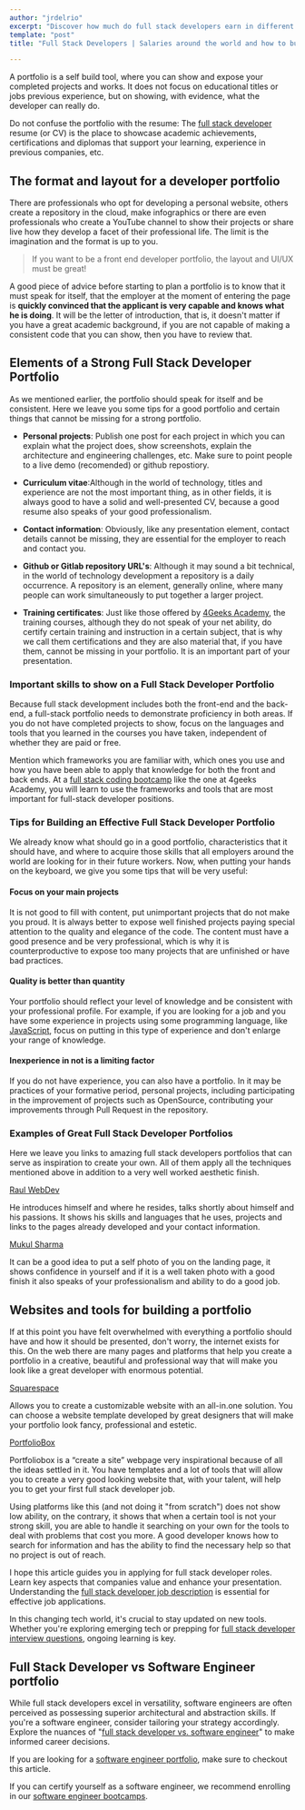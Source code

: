 ```yaml
---
author: "jrdelrio"
excerpt: "Discover how much do full stack developers earn in different countries and let's talk about the portfolio, features and how to build an exceptional one."
template: "post"
title: "Full Stack Developers | Salaries around the world and how to build your first portfolio."

---
```


A portfolio is a self build tool, where you can show and expose your completed projects and works. It does not focus on educational titles or jobs previous experience, but on showing, with evidence, what the developer can really do.

Do not confuse the portfolio with the resume: The [full stack developer](https://4geeksacademy.com/us/full-stack-developer/full-stack-developer) resume (or CV) is the place to showcase academic achievements, certifications and diplomas that support your learning, experience in previous companies, etc.

## The format and layout for a developer portfolio

There are professionals who opt for developing a personal website, others create a repository in the cloud, make infographics or there are even professionals who create a YouTube channel to show their projects or share live how they develop a facet of their professional life. The limit is the imagination and the format is up to you.

> If you want to be a front end developer portfolio, the layout and UI/UX must be great!

A good piece of advice before starting to plan a portfolio is to know that it must speak for itself, that the employer at the moment of entering the page is **quickly convinced that the applicant is very capable and knows what he is doing**. It will be the letter of introduction, that is, it doesn't matter if you have a great academic background, if you are not capable of making a consistent code that you can show, then you have to review that.

## Elements of a Strong Full Stack Developer Portfolio

As we mentioned earlier, the portfolio should speak for itself and be consistent. Here we leave you some tips for a good portfolio and certain things that cannot be missing for a strong portfolio.

+ **Personal projects**: Publish one post for each project in which you can explain what the project does, show screenshots, explain the architecture and engineering challenges, etc. Make sure to point people to a live demo (recomended) or github repostiory.

+ **Curriculum vitae**:Although in the world of technology, titles and experience are not the most important thing, as in other fields, it is always good to have a solid and well-presented CV, because a good resume also speaks of your good professionalism.

+ **Contact information**: Obviously, like any presentation element, contact details cannot be missing, they are essential for the employer to reach and contact you.

+ **Github or Gitlab repository URL's**: Although it may sound a bit technical, in the world of technology development a repository is a daily occurrence. A repository is an element, generally online, where many people can work simultaneously to put together a larger project.

+ **Training certificates**: Just like those offered by [4Geeks Academy](https://4geeksacademy.com/), the training courses, although they do not speak of your net ability, do certify certain training and instruction in a certain subject, that is why we call them certifications and they are also material that, if you have them, cannot be missing in your portfolio. It is an important part of your presentation.


### Important skills to show on a Full Stack Developer Portfolio

Because full stack development includes both the front-end and the back-end, a full-stack portfolio needs to demonstrate proficiency in both areas. If you do not have completed projects to show, focus on  the languages ​​and tools that you learned in the courses you have taken, independent of whether they are paid or free.

Mention which frameworks you are familiar with, which ones you use and how you have been able to apply that knowledge for both the front and back ends. At a  [full stack coding bootcamp](https://4geeksacademy.com/us/coding-bootcamps/part-time-full-stack-developer) like the one at 4geeks Academy, you will learn to use the frameworks and tools that are most important for full-stack developer positions.

### Tips for Building an Effective Full Stack Developer Portfolio

We already know what should go in a good portfolio, characteristics that it should have, and where to acquire those skills that all employers around the world are looking for in their future workers. Now, when putting your hands on the keyboard, we give you some tips that will be very useful:

#### Focus on your main projects

It is not good to fill with content, put unimportant projects that do not make you proud. It is always better to expose well finished projects paying special attention to the quality and elegance of the code. The content must have a good presence and be very professional, which is why it is counterproductive to expose too many projects that are unfinished or have bad practices.

#### Quality is better than quantity

Your portfolio should reflect your level of knowledge and be consistent with your professional profile. For example, if you are looking for a job and you have some experience in projects using some programming language, like [JavaScript](https://4geeks.com/lesson/what-is-javascript-learn-to-code-in-javascript), focus on putting in this type of experience and don't enlarge your range of knowledge.

#### Inexperience in not is a limiting factor

If you do not have experience, you can also have a portfolio. In it may be practices of your formative period, personal projects, including participating in the improvement of projects such as OpenSource, contributing your improvements through Pull Request in the repository.

### Examples of Great Full Stack Developer Portfolios

Here we leave you links to amazing full stack developers portfolios that can serve as inspiration to create your own. All of them apply all the techniques mentioned above in addition to a very well worked aesthetic finish.

[Raul WebDev](https://raulwebdev.com/)

He introduces himself and where he resides, talks shortly about himself and his passions. It shows his skills and languages that he uses, projects and links to the pages already developed and your contact information.

[Mukul Sharma](https://mukulsharma.in/)

It can be a good idea to put a self photo of you on the landing page, it shows confidence in yourself and if it is a well taken photo with a good finish it also speaks of your professionalism and ability to do a good job.

## Websites and tools for building a portfolio

If at this point you have felt overwhelmed with everything a portfolio should have and how it should be presented, don't worry, the internet exists for this.
On the web there are many pages and platforms that help you create a portfolio in a creative, beautiful and professional way that will make you look like a great developer with enormous potential.

[Squarespace](https://squarespace.com/)

Allows you to create a customizable website with an all-in.one solution. You can choose a website template developed by great designers that will make your portfolio look fancy, professional and estetic.

[PortfolioBox](https://www.portfoliobox.net/)

Portfoliobox is a “create a site” webpage very inspirational because of all the ideas settled in it. You have templates and a lot of tools that will allow you to create a very good looking website that, with your talent, will help you to get your first full stack developer job.

Using platforms like this (and not doing it "from scratch") does not show low ability, on the contrary, it shows that when a certain tool is not your strong skill, you are able to handle it searching on your own for the tools to deal with problems that cost you more. A good developer knows how to search for information and has the ability to find the necessary help so that no project is out of reach.


I hope this article guides you in applying for full stack developer roles. Learn key aspects that companies value and enhance your presentation. Understanding the [full stack developer job description](https://4geeksacademy.com/us/full-stack-developer/full-stack-developer-job-description) is essential for effective job applications.

In this changing tech world, it's crucial to stay updated on new tools. Whether you're exploring emerging tech or prepping for [full stack developer interview questions](https://4geeksacademy.com/us/full-stack-developer/full-stack-developer-interview-questions), ongoing learning is key.

## Full Stack Developer vs Software Engineer portfolio

While full stack developers excel in versatility, software engineers are often perceived as possessing superior architectural and abstraction skills. If you're a software engineer, consider tailoring your strategy accordingly. Explore the nuances of "[full stack developer vs. software engineer](https://4geeksacademy.com/us/full-stack-developer/full-stack-developer-vs-software-engineer)" to make informed career decisions.

If you are looking for a [software engineer portfolio](https://4geeksacademy.com/us/software-engineer/software-engineer-portfolio), make sure to checkout this article.

If you can certify yourself as a software engineer, we recommend enrolling in our [software engineer bootcamps](https://4geeksacademy.com/us/coding-bootcamps/software-engineer-bootcamp).


<call-to-action button_text="Advance Your Skills" button_link="https://4geeksacademy.com/us/coding-bootcamps/part-time-full-stack-developer" background="rgba(0, 151, 205, 0.15)" title="Level Up Your Full Stack Skills!" text="Revamp your developer portfolio and enhance your full stack capabilities. Learn from project insights, key skills, and prepare for success."></call-to-action>
